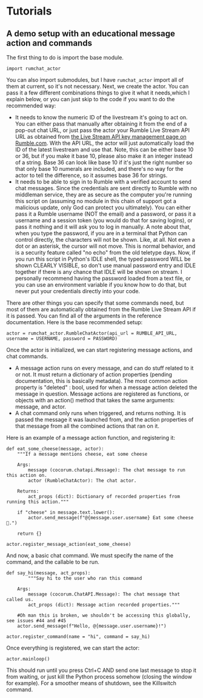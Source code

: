 # Tutorials

## A demo setup with an educational message action and commands

The first thing to do is import the base module.

```
import rumchat_actor
```

You can also import submodules, but I have `rumchat_actor` import all of them at current, so it's not necessary.
Next, we create the actor. You can pass it a few different combinations things to give it what it needs,which I explain below, or you can just skip to the code if you want to do the recommended way:

- It needs to know the numeric ID of the livestream it's going to act on. You can either pass that manually after obtaining it from the end of a pop-out chat URL, or just pass the actor your Rumble Live Stream API URL as obtained from [the Live Stream API key management page on Rumble.com](https://rumble.com/account/livestream-api). With the API URL, the actor will just automatically load the ID of the latest livestream and use that. Note, this can be either base 10 or 36, but if you make it base 10, please also make it an integer instead of a string. Base 36 can look like base 10 if it's just the right number so that only base 10 numerals are included, and there's no way for the actor to tell the difference, so it assumes base 36 for strings.
- It needs to be able to sign in to Rumble with a verified account to send chat messages. Since the credentials are sent directly to Rumble with no middleman service, they are as secure as the computer you're running this script on (assuming no module in this chain of support got a malicious update, only God can protect you ultimately). You can either pass it a Rumble username (NOT the email) and a password, or pass it a username and a session token (you would do that for saving logins), or pass it nothing and it will ask you to log in manually. A note about that, when you type the password, if you are in a terminal that Python can control directly, the characters will not be shown. Like, at all. Not even a dot or an asterisk, the cursor will not move. This is normal behavior, and is a security feature called "no echo" from the old teletype days. Now, if you run this script in Python's IDLE shell, the typed password WILL be shown CLEARLY VISIBLE, so don't use manual password entry and IDLE together if there is any chance that IDLE will be shown on stream. I personally recommend having the password loaded from a text file, or you can use an environment variable if you know how to do that, but never put your credentials directly into your code.

There are other things you can specify that some commands need, but most of them are automatically obtained from the Rumble Live Stream API if it is passed. You can find all of the arguments in the reference documentation. Here is the base recommended setup:

```
actor = rumchat_actor.RumbleChatActor(api_url = RUMBLE_API_URL, username = USERNAME, password = PASSWORD)
```

Once the actor is initialized, we can start registering message actions, and chat commands.
- A message action runs on every message, and can do stuff related to it or not. It must return a dictionary of action properties (pending documentation, this is basically metadata). The most common action property is "deleted" : bool, used for when a message action deleted the message in question. Message actions are registered as functions, or objects with an action() method that takes the same arguments: message, and actor.
- A chat command only runs when triggered, and returns nothing. It is passed the message it was launched from, and the action properties of that message from all the combined actions that ran on it.

Here is an example of a message action function, and registering it:

```
def eat_some_cheese(message, actor):
    """If a message mentions cheese, eat some cheese

    Args:
        message (cocorum.chatapi.Message): The chat message to run this action on.
        actor (RumbleChatActor): The chat actor.

    Returns:
        act_props (dict): Dictionary of recorded properties from running this action."""

    if "cheese" in message.text.lower():
        actor.send_message(f"@{message.user.username} Eat some cheese 🧀.")
    
    return {}

actor.register_message_action(eat_some_cheese)
```

And now, a basic chat command. We must specify the name of the command, and the callable to be run.

```
def say_hi(message, act_props):
        """Say hi to the user who ran this command

    Args:
        message (cocorum.ChatAPI.Message): The chat message that called us.
        act_props (dict): Message action recorded properties."""
        
    #Oh man this is broken, we shouldn't be accessing this globally, see issues #44 and #45
    actor.send_message(f"Hello, @{message.user.username}!")

actor.register_command(name = "hi", command = say_hi)
```

Once everything is registered, we can start the actor:

```
actor.mainloop()
```

This should run until you press Ctrl+C AND send one last message to stop it from waiting, or just kill the Python process somehow (closing the window for example). For a smoother means of shutdown, see the Killswitch command.
